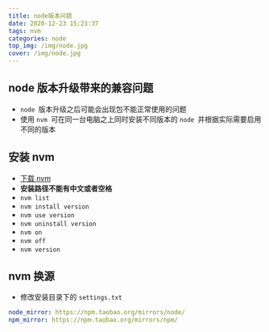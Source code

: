 ```yaml
---
title: node版本问题
date: 2020-12-23 15:23:37
tags: nvm
categories: node
top_img: /img/node.jpg
cover: /img/node.jpg
---
```


## node 版本升级带来的兼容问题

- `node `版本升级之后可能会出现包不能正常使用的问题
- 使用 `nvm `可在同一台电脑之上同时安装不同版本的 `node `并根据实际需要启用不同的版本

## 安装 nvm

- [下载 nvm](https://github.com/coreybutler/nvm-windows/releases)
- **安装路径不能有中文或者空格**
- `nvm list`
- `nvm install version`
- `nvm use version`
- `nvm uninstall version`
- `nvm on`
- `nvm off`
- `nvm version`

## nvm 换源

- 修改安装目录下的 `settings.txt`

```yaml
node_mirror: https://npm.taobao.org/mirrors/node/
npm_mirror: https://npm.taobao.org/mirrors/npm/
```

